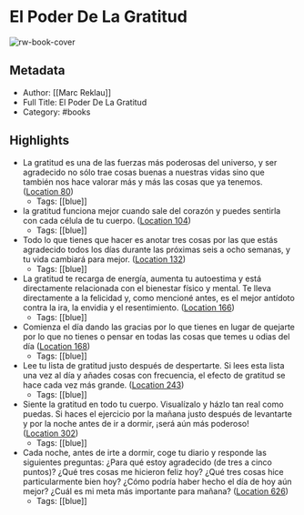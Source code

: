 # El Poder De La Gratitud

![rw-book-cover](https://m.media-amazon.com/images/I/81owhxxyvsL._SY160.jpg)

## Metadata
- Author: [[Marc Reklau]]
- Full Title: El Poder De La Gratitud
- Category: #books

## Highlights
- La gratitud es una de las fuerzas más poderosas del universo, y ser agradecido no sólo trae cosas buenas a nuestras vidas sino que también nos hace valorar más y más las cosas que ya tenemos. ([Location 80](https://readwise.io/to_kindle?action=open&asin=B07P83LXD3&location=80))
    - Tags: [[blue]] 
- la gratitud funciona mejor cuando sale del corazón y puedes sentirla con cada célula de tu cuerpo. ([Location 104](https://readwise.io/to_kindle?action=open&asin=B07P83LXD3&location=104))
    - Tags: [[blue]] 
- Todo lo que tienes que hacer es anotar tres cosas por las que estás agradecido todos los días durante las próximas seis a ocho semanas, y tu vida cambiará para mejor. ([Location 132](https://readwise.io/to_kindle?action=open&asin=B07P83LXD3&location=132))
    - Tags: [[blue]] 
- La gratitud te recarga de energía, aumenta tu autoestima y está directamente relacionada con el bienestar físico y mental. Te lleva directamente a la felicidad y, como mencioné antes, es el mejor antídoto contra la ira, la envidia y el resentimiento. ([Location 166](https://readwise.io/to_kindle?action=open&asin=B07P83LXD3&location=166))
    - Tags: [[blue]] 
- Comienza el día dando las gracias por lo que tienes en lugar de quejarte por lo que no tienes o pensar en todas las cosas que temes u odias del día ([Location 168](https://readwise.io/to_kindle?action=open&asin=B07P83LXD3&location=168))
    - Tags: [[blue]] 
- Lee tu lista de gratitud justo después de despertarte. Si lees esta lista una vez al día y añades cosas con frecuencia, el efecto de gratitud se hace cada vez más grande. ([Location 243](https://readwise.io/to_kindle?action=open&asin=B07P83LXD3&location=243))
    - Tags: [[blue]] 
- Siente la gratitud en todo tu cuerpo. Visualízalo y házlo tan real como puedas. Si haces el ejercicio por la mañana justo después de levantarte y por la noche antes de ir a dormir, ¡será aún más poderoso! ([Location 302](https://readwise.io/to_kindle?action=open&asin=B07P83LXD3&location=302))
    - Tags: [[blue]] 
- Cada noche, antes de irte a dormir, coge tu diario y responde las siguientes preguntas: ¿Para qué estoy agradecido (de tres a cinco puntos)? ¿Qué tres cosas me hicieron feliz hoy? ¿Qué tres cosas hice particularmente bien hoy? ¿Cómo podría haber hecho el día de hoy aún mejor? ¿Cuál es mi meta más importante para mañana? ([Location 626](https://readwise.io/to_kindle?action=open&asin=B07P83LXD3&location=626))
    - Tags: [[blue]] 
